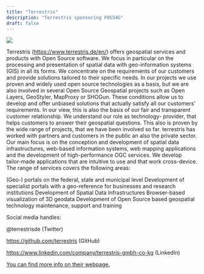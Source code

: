 ```yaml
---
title: "Terrestris"
description: "Terrestris sponsoring FOSS4G"
draft: false
---
```


![](/images/sponsor/Terrestris.svg)

Terrestris (https://www.terrestris.de/en/) offers geospatial services and products with Open Source software. We focus in particular on the processing and presentation of spatial data with geo-information systems (GIS) in all its forms. We concentrate on the requirements of our customers and provide solutions tailored to their specific needs. In our projects we use proven and widely used open source technologies as a basis, but we are also involved in several Open Source Geospatial projects such as Open Layers, GeoStyler, MapProxy or SHOGun.
These conditions allow us to develop and offer unbiased solutions that actually satisfy all our customers’ requirements. In our view, this is also the basis of our fair and transparent customer relationship. We understand our role as technology- provider, that helps customers to answer their geospatial questions. This also is proven by the wide range of projects, that we have been involved so far. terrestris has worked with partners and customers in the public an also the private sector.
Our main focus is on the conception and development of spatial data infrastructures, web-based information systems, web mapping applications and the development of high-performance OGC services. We develop tailor-made applications that are intuitive to use and that work cross-device.
The range of services covers the following areas:

(Geo-) portals on the federal, state and municipal level
Development of specialist portals with a geo-reference for businesses and research institutions
Development of Spatial Data Infrastructures
Browser-based visualization of 3D geodata
Development of Open Source based geospatial technology maintenance, support and training

Social media handles:

@terrestrisde (Twitter)

https://github.com/terrestris (GitHub)

https://www.linkedin.com/company/terrestris-gmbh-co-kg (LinkedIn)

[You can find more info on their webpage.](https://www.terrestris.de/en/)
